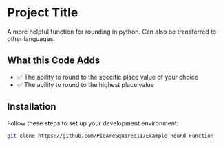 # Project Title

A more helpful function for rounding in python. Can also be transferred to other languages. 

## What this Code Adds

- ✅ The ability to round to the specific place value of your choice
- ✅ The ability to round to the highest place value

## Installation

Follow these steps to set up your development environment:
```bash
git clone https://github.com/PieAreSquared11/Example-Round-Function

